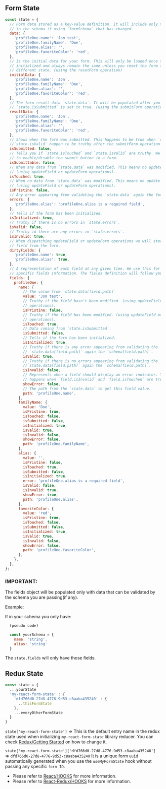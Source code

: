 ## Form State

```js
const state = {
  // Form data stored as a key-value definition. It will include only the fields defined
  // in the schema if using `formSchema` that has changed.
  data: {
    'profileOne.name': 'Jon test',
    'profileOne.familyName': 'Doe',
    'profileOne.alias': '',
    'profileOne.favoriteColor': 'red',
  },
  // Is the initial data for your form. This will only be loaded once the form is
  // initialized and always remain the same unless you reset the form to a 
  // different state. (using the resetForm operation)
  initialData: {
    'profileOne.name': 'Jon',
    'profileOne.familyName': 'Doe',
    'profileOne.alias': '',
    'profileOne.favoriteColor': 'red',
  },
  // The form result data `state.data`. It will be populated after you submit the form and
  // `state.isSubmitted` is set to true. (using the submitForm operation)
  resultData: {
    'profileOne.name': 'Jon',
    'profileOne.familyName': 'Doe',
    'profileOne.alias': '',
    'profileOne.favoriteColor': 'red',
  },
  // Shows when the form was submitted. This happens to be true when `state.isTouched` and
  //`state.isValid` happen to be truthy after the submitForm operation was dispatched.
  isSubmitted: false,
  // Tells you if `state.isTouched` and `state.isValid` are truthy. We usually use this state
  // to enable/disable the submit button in a form.
  isSubmittable: false,
  // When any data from `state.data` was modified. This means no update dispatched
  // (using updateField or updateForm operations).
  isTouched: true,
  // When no data from `state.data` was modified. This means no update dispatched
  // (using updateField or updateForm operations).
  isPristine: false,
  // Any error appearing from validating the `state.data` again the form `schema`.
  errors: {
    'profileOne.alias': 'profileOne.alias is a required field',
  },
  // Tells if the form has been initialized.
  isInitialized: true,
  // Truthy if there is no errors in `state.errors`.
  isValid: false,
  // Truthy id there are any errors in `state.errors`.
  isInvalid: true,
  // When dispatching updateField or updateForm operations we will store any modified
  // field from the form.
  dirtyFields: {
    'profileOne.name': true,
    'profileOne.alias': true,
  },
  // A representation of each field at any given time. We use this for query the field to get
  // specific fields information. The fields definition will follow your data structure.
  fields: {
    profileOne: {
      name: {
        // The value from `state.data[field.path]`
        value: 'Jon test',
        // Truthy if the field hasn't been modified. (using updateField or updateForm
        // operations).
        isPristine: false,
        // Truthy if the field has been modified. (using updateField or updateForm
        // operations).
        isTouched: true,
        // Data coming from `state.isSubmitted`.
        isSubmitted: false,
        // Tells if the form has been initialized.
        isInitialized: true,
        // Truthy if there is any error appearing from validating the
        // `state.data[field.path]` again the `schema[field.path]`.
        isValid: true,
        // Truthy if there is no errors appearing from validating the
        //`state.data[field.path]` again the `schema[field.path]`.
        isInvalid: false,
        // Represents when a field should display an error indicator. This
        // happens when `field.isInvalid` and `field.isTouched` are truthy.
        showError: false,
        // The path from the `state.data` to get this field value.
        path: 'profileOne.name',
      },
      familyName: {
        value: 'Doe',
        isPristine: true,
        isTouched: false,
        isSubmitted: false,
        isInitialized: true,
        isValid: true,
        isInvalid: false,
        showError: false,
        path: 'profileOne.familyName',
      },
      alias: {
        value: '',
        isPristine: false,
        isTouched: true,
        isSubmitted: false,
        isInitialized: true,
        error: 'profileOne.alias is a required field',
        isValid: false,
        isInvalid: true,
        showError: true,
        path: 'profileOne.alias',
      },
      favoriteColor: {
        value: 'red',
        isPristine: true,
        isTouched: false,
        isSubmitted: false,
        isInitialized: true,
        isValid: true,
        isInvalid: false,
        showError: false,
        path: 'profileOne.favoriteColor',
      },
    },
  },
};
```

### IMPORTANT:

The fields object will be populated only with data that can be validated by the schema you are passing(if any).

Example:

If in your schema you only have:

```js
  (pseudo code)

  const yourSchema = {
    name: 'string',
    alias: 'string'
  }
```

The `state.fields` will only have those fields.

## Redux State

```js
const state = {
  ...yourState
  'my-react-form-state' : {
    'dfd766d0-27d8-4776-9d53-c8aaba435240' : {
      ..thisFormState
    },
    ...everyOtherFormState
  }
}

```

`state['my-react-form-state']` => This is the default entry name in the redux state used when initializing `my-react-form-state` library reducer.
You can check <a href="/#/redux/get-started/README#my-form-library-redux-configuration">Redux/Getting Started</a> on how to change it.

`state['my-react-form-state']['dfd766d0-27d8-4776-9d53-c8aaba435240']` => `dfd766d0-27d8-4776-9d53-c8aaba435240` It is a unique form `uuid` automatically generated when you
use the `useMyFormState` hook without passing any specific `form ID`.

- Please refer to <a href="/#/react/hook/README#react-hooks">React/HOOKS</a> for more information.
- Please refer to <a href="/#/react-redux/hook/README#react-redux-hooks">React-Redux/HOOKS</a> for more information.
